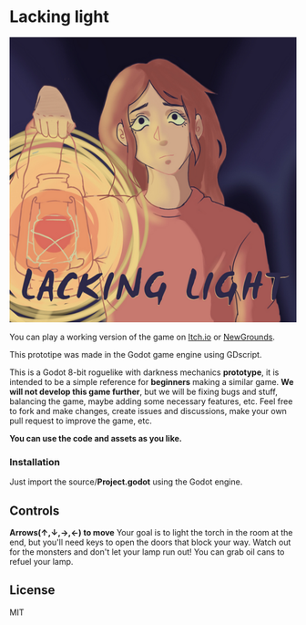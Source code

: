 
# Lacking light

<p align="center">
  <img src="https://raw.githubusercontent.com/Croobat/lacking-light/main/docs/cover_art%5B540x531%5D.png" height="500"/>
</p>

You can play a working version of the game on [Itch.io](https://tonyram9906.itch.io/lacking-light) or [NewGrounds](https://www.newgrounds.com/portal/view/830501).

This prototipe was made in the Godot game engine using GDscript.

This is a Godot 8-bit roguelike with darkness mechanics **prototype**, it is intended to be a simple reference for **beginners** making a similar game.
**We will not develop this game further**, but we will be fixing bugs and stuff, balancing the game, maybe adding some necessary features, etc. Feel free to fork and make changes, create issues and discussions, make your own pull request to improve the game, etc. 

**You can use the code and assets as you like.**


###  Installation
Just import the source/**Project.godot** using the Godot engine.


## Controls 
**Arrows(↑,↓,→,←) to move** 
Your goal is to light the torch in the room at the end, but you'll need keys to open the doors that block your way. Watch out for the monsters and don't let your lamp run out! 
You can grab oil cans to refuel your lamp.

## License

MIT
